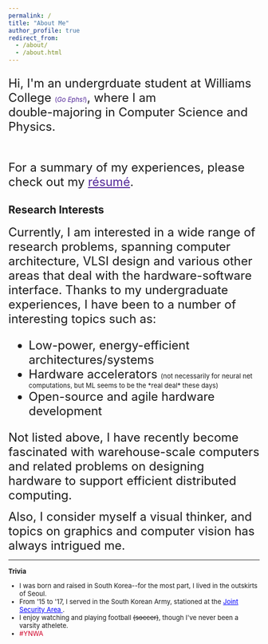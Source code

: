 ```yaml
---
permalink: /
title: "About Me"
author_profile: true
redirect_from: 
  - /about/
  - /about.html
---
```


<font size="5">

Hi, I'm an undergrduate student at Williams College <font size="2" color="#512698"> (<i>Go Ephs!</i>)</font>, where I am <br/> double-majoring in Computer Science and Physics. 

<br/>
For a summary of my experiences, please check out my <a href="/files/kang_resume.pdf" style="color: #512698;">
r&#233;sum&#233;</a>. 
</font>

## Research Interests
<font size="5">
Currently, I am interested in a wide range of research problems, spanning computer architecture, VLSI design and various other areas that deal with the hardware-software interface. Thanks to my undergraduate experiences, I have been to a number of interesting topics such as:<br/>

<ul>
<li>Low-power, energy-efficient architectures/systems</li>
<li>Hardware accelerators <font size="2"> (not necessarily for neural net computations, but ML seems to be the *real deal* these days)</font></li>
<li>Open-source and agile hardware development</li>
</ul>
Not listed above, I have recently become fascinated with warehouse-scale computers and related problems on designing  hardware to support efficient distributed computing. <br/>

Also, I consider myself a visual thinker, and topics on graphics and computer vision has always intrigued me. 
</font>
<br/>

---

<font size="2">

<b>Trivia</b>
<ul>
<li> I was born and raised in South Korea--for the most part, I lived in the outskirts of Seoul.</li>
<li>From '15 to '17, I served in the South Korean Army, stationed at the  <a href="https://en.wikipedia.org/wiki/Joint_Security_Area" style="color: blue;"> Joint Security Area </a>. </li>
<li>I enjoy watching and playing football <s>(soccer)</s>, though I've never been a varsity athelete. </li>
<li> <span style="color:#D00027"> #YNWA </span></li>
</ul>
</font>


